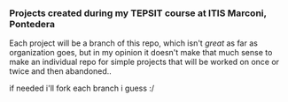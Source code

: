### Projects created during my TEPSIT course at ITIS Marconi, Pontedera

Each project will be a branch of this repo, which isn't _great_ as far as organization
goes, but in my opinion it doesn't make that much sense to make an individual repo for
simple projects that will be worked on once or twice and then abandoned..

if needed i'll fork each branch i guess :/
